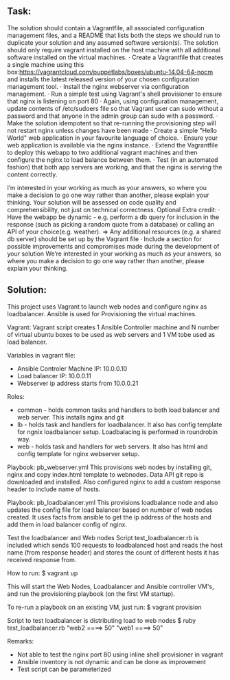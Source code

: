Task:
--------------------------------
The solution should contain a Vagrantfile, all associated configuration management files, and a README that lists both the steps we should run to duplicate your solution and any assumed software version(s). The solution should only require vagrant installed on the  host machine with all additional software installed on the virtual machines. 
· Create a Vagrantfile that creates a single machine using this box:https://vagrantcloud.com/puppetlabs/boxes/ubuntu-14.04-64-nocm and installs the latest released version of your chosen configuration management tool. 
· Install the nginx webserver via configuration management. 
· Run a simple test using Vagrant's shell provisioner to ensure that nginx is listening on port 80 
· Again, using configuration management, update contents of /etc/sudoers file so that Vagrant user can sudo without a password and that anyone in the admin group can sudo with a password. 
· Make the solution idempotent so that re-running the provisioning step will not restart nginx unless changes have been made 
· Create a simple "Hello World" web application in your favourite language of choice. 
· Ensure your web application is available via the nginx instance. 
· Extend the Vagrantfile to deploy this webapp to two additional vagrant machines and then configure the nginx to load balance between them. 
· Test (in an automated fashion) that both app servers are working, and that the nginx is serving the content correctly. 

I’m interested in your working as much as your answers, so where you make a decision to go one way rather than another, please explain your thinking. Your solution will be assessed on code quality and comprehensibility, not just on technical correctness. Optional Extra credit: · Have the webapp be dynamic - e.g. perform a db query for inclusion in the response (such as picking a random quote from a database) or calling an API of your choice(e.g. weather). => Any additional resources (e.g. a shared db server) should be set up by the Vagrant file · Include a section for possible improvements and compromises made during the development of your solution We’re interested in your working as much as your answers, so where you make a decision to go one way rather than another, please explain your thinking.


Solution:
--------------------------------
This project uses Vagrant to launch web nodes and configure nginx as loadbalancer. Ansible is used for Provisioning the virtual machines.

Vagrant: Vagrant script creates 1 Ansible Controller machine and N number of virtual ubuntu boxes to be used as web servers and 1 VM tobe used as load balancer. 

Variables in vagrant file:
- Ansible Controler Machine IP: 10.0.0.10
- Load balancer IP: 10.0.0.11 
- Webserver ip address starts from 10.0.0.21

Roles:
- common - holds common tasks and handlers to both load balancer and web server. This installs nginx and git
- lb - holds task and handlers for loadbalancer. It also has config template for ngnix loadbalancer setup. Loadbalacing is performed in roundrobin way. 
- web - holds task and handlers for web servers. It also has html and config template for nginx webserver setup.

Playbook: pb_webserver.yml
This provisions web nodes by installing git, nginx and copy index.html template to webnodes. Data API git repo is downloaded and installed. Also configured nginx to add a custom response header to include name of hosts.

Playbook: pb_loadbalancer.yml 
This provisions loadbalance node and also updates the config file for load balancer based on number of web nodes created. It uses facts from ansible to get the ip address of the hosts and add them in load balancer config of nginx.

Test the loadbalancer and Web nodes
Script test_loadbalancer.rb is included which sends 100 requests to loadbalanced host and reads the host name (from response header) and stores the count of different hosts it has received response from.

How to run:
$ vagrant up 

This will start the Web Nodes, Loadbalancer and Ansible controller VM's, and run the provisioning playbook (on the first VM startup).

To re-run a playbook on an existing VM, just run:
$ vagrant provision

Script to test loadbalancer is distributing load to web nodes 
$ ruby test_loadbalancer.rb 
"web2 ====>  50"
"web1 ====>  50"

Remarks:
- Not able to test the nginx port 80 using inline shell provisioner in vagrant
- Ansible inventory is not dynamic and can be done as improvement 
- Test script can be parameterized